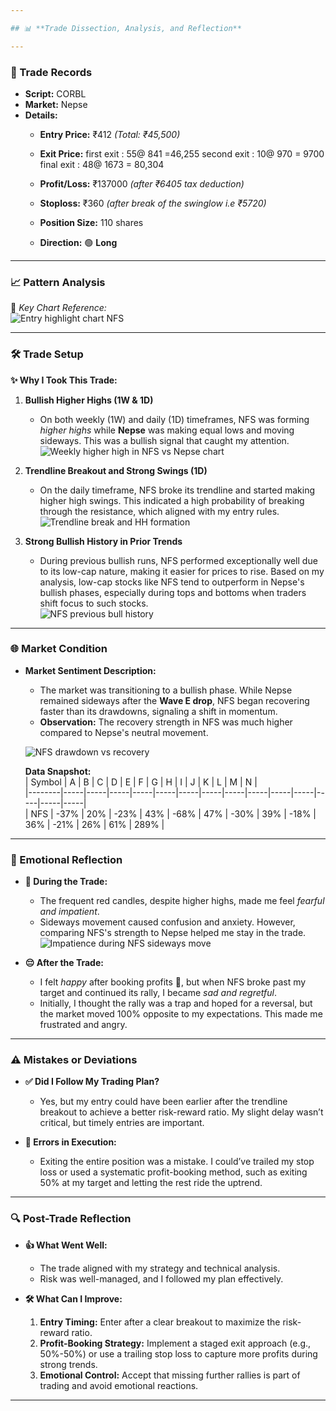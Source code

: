 ```yaml
---

## 📊 **Trade Dissection, Analysis, and Reflection**

---
```


### **📝 Trade Records**

- **Script:** CORBL  
- **Market:** Nepse  
- **Details:**
  - **Entry Price:** ₹412 *(Total: ₹45,500)*  
  - **Exit Price:** 
  first exit : 55@ 841 =46,255
  second exit : 10@ 970 = 9700
  final exit : 48@ 1673 = 80,304

  - **Profit/Loss:** ₹137000 *(after ₹6405 tax deduction)*  
  - **Stoploss:** ₹360 *(after break of the swinglow i.e ₹5720)*  
  - **Position Size:** 110 shares  
  - **Direction:** 🟢 **Long**  

---

### **📈 Pattern Analysis**  
📌 *Key Chart Reference:*  
![Entry highlight chart NFS](images/Entry%20of%20NFS%20higlight.png)  

---

### **🛠️ Trade Setup**

**✨ Why I Took This Trade:**  

1. **Bullish Higher Highs (1W & 1D)**  
   - On both weekly (1W) and daily (1D) timeframes, NFS was forming *higher highs* while **Nepse** was making equal lows and moving sideways. This was a bullish signal that caught my attention.  
   ![Weekly higher high in NFS vs Nepse chart](images/NFS%20and%20NEPSE%20Weekly%20signal%201.png)  

2. **Trendline Breakout and Strong Swings (1D)**  
   - On the daily timeframe, NFS broke its trendline and started making higher high swings. This indicated a high probability of breaking through the resistance, which aligned with my entry rules.  
   ![Trendline break and HH formation](images/NFS%20Trendline%20breaking%20and%20making%20HH.png)  

3. **Strong Bullish History in Prior Trends**  
   - During previous bullish runs, NFS performed exceptionally well due to its low-cap nature, making it easier for prices to rise. Based on my analysis, low-cap stocks like NFS tend to outperform in Nepse's bullish phases, especially during tops and bottoms when traders shift focus to such stocks.  
   ![NFS previous bull history](images/NFS%20previous%20Bull%20history.png)  

---

### **🌐 Market Condition**

- **Market Sentiment Description:**  
   - The market was transitioning to a bullish phase. While Nepse remained sideways after the **Wave E drop**, NFS began recovering faster than its drawdowns, signaling a shift in momentum.  
   - **Observation:** The recovery strength in NFS was much higher compared to Nepse's neutral movement.  

   ![NFS drawdown vs recovery](images/NFS%20drawdown%20vs%20recovery.png)  

   **Data Snapshot:**  
   | Symbol | A   | B   | C   | D   | E   | F   | G   | H   | I   | J   | K   | L   | M   | N   |  
   |--------|-----|-----|-----|-----|-----|-----|-----|-----|-----|-----|-----|-----|-----|-----|  
   | NFS    | -37% | 20% | -23% | 43% | -68% | 47% | -30% | 39% | -18% | 36% | -21% | 26% | 61% | 289% |  

---

### **💭 Emotional Reflection**

- **😬 During the Trade:**  
   - The frequent red candles, despite higher highs, made me feel *fearful and impatient*.  
   - Sideways movement caused confusion and anxiety. However, comparing NFS's strength to Nepse helped me stay in the trade.  
   ![Impatience during NFS sideways move](images/impatience%20sideways%20of%20nfs%20before%20rise.png)  

- **😔 After the Trade:**  
   - I felt *happy* after booking profits 🎉, but when NFS broke past my target and continued its rally, I became *sad and regretful*.  
   - Initially, I thought the rally was a trap and hoped for a reversal, but the market moved 100% opposite to my expectations. This made me frustrated and angry.  

---

### **⚠️ Mistakes or Deviations**

- **✅ Did I Follow My Trading Plan?**  
   - Yes, but my entry could have been earlier after the trendline breakout to achieve a better risk-reward ratio. My slight delay wasn’t critical, but timely entries are important.  

- **🔄 Errors in Execution:**  
   - Exiting the entire position was a mistake. I could’ve trailed my stop loss or used a systematic profit-booking method, such as exiting 50% at my target and letting the rest ride the uptrend.  

---

### **🔍 Post-Trade Reflection**

- **👍 What Went Well:**  
   - The trade aligned with my strategy and technical analysis.  
   - Risk was well-managed, and I followed my plan effectively.  

- **🛠️ What Can I Improve:**  
   1. **Entry Timing:** Enter after a clear breakout to maximize the risk-reward ratio.  
   2. **Profit-Booking Strategy:** Implement a staged exit approach (e.g., 50%-50%) or use a trailing stop loss to capture more profits during strong trends.  
   3. **Emotional Control:** Accept that missing further rallies is part of trading and avoid emotional reactions.  

---

